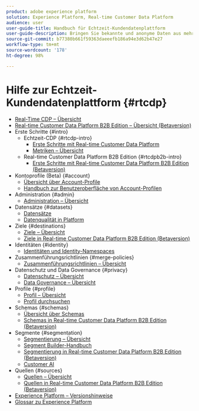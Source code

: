 ```yaml
---
product: adobe experience platform
solution: Experience Platform, Real-time Customer Data Platform
audience: user
user-guide-title: Handbuch für Echtzeit-Kundendatenplattform
user-guide-description: Bringen Sie bekannte und anonyme Daten aus mehreren Unternehmensquellen zusammen, um Kundenprofile anzulegen, Zielgruppen-Segmente aus diesen Profilen zu erstellen und diese Segmente für Drittanbieterziele bereitzustellen.
source-git-commit: b77380b661f59363daeeefb186a94e3d62b47e27
workflow-type: tm+mt
source-wordcount: '178'
ht-degree: 98%

---
```



# Hilfe zur Echtzeit-Kundendatenplattform {#rtcdp}

* [Real-Time CDP – Übersicht](overview.md)
* [Real-time Customer Data Platform B2B Edition – Übersicht (Betaversion)](b2b-overview.md)
* Erste Schritte {#intro}
   * Echtzeit-CDP {#rtcdp-intro}
      * [Erste Schritte mit Real-time Customer Data Platform](get-started.md)
      * [Metriken – Übersicht](home-page-dashboards.md)
   * Real-time Customer Data Platform B2B Edition {#rtcdpb2b-intro}
      * [Erste Schritte mit Real-time Customer Data Platform B2B Edition (Betaversion)](./b2b-use-case.md)
* Kontoprofile (Beta) {#account}
   * [Übersicht über Account-Profile](accounts/account-profile-overview.md)
   * [Handbuch zur Benutzeroberfläche von Account-Profilen](accounts/account-profile-ui-guide.md)
* Administration {#admin}
   * [Administration – Übersicht](administration/admin-overview.md)
* Datensätze {#datasets}
   * [Datensätze](datasets/dataset.md)
   * [Datenqualität in Platform](datasets/data-quality.md)
* Ziele {#destinations}
   * [Ziele – Übersicht](destinations/overview.md)
   * [Ziele in Real-time Customer Data Platform B2B Edition (Betaversion)](destinations/b2b.md)
* Identitäten {#identity}
   * [Identitäten und Identity-Namespaces](profile/identities-overview.md)
* Zusammenführungsrichtlinien {#merge-policies}
   * [Zusammenführungsrichtlinien – Übersicht](profile/merge-policies.md)
* Datenschutz und Data Governance {#privacy}
   * [Datenschutz – Übersicht](privacy/privacy-overview.md)
   * [Data Governance – Übersicht](privacy/data-governance-overview.md)
* Profile {#profile}
   * [Profil – Übersicht](profile/profile-overview.md)
   * [Profil durchsuchen](profile/profile-browse.md)
* Schemas {#schemas}
   * [Übersicht über Schemas](schemas/overview.md)
   * [Schemas in Real-time Customer Data Platform B2B Edition (Betaversion)](schemas/b2b.md)
* Segmente {#segmentation}
   * [Segmentierung – Übersicht](segmentation/segmentation-overview.md)
   * [Segment Builder-Handbuch](segmentation/segment-builder-guide.md)
   * [Segmentierung in Real-time Customer Data Platform B2B Edition (Betaversion)](segmentation/b2b.md)
   * [Customer AI](segmentation/customer-ai.md)
* Quellen {#sources}
   * [Quellen – Übersicht](sources/sources-overview.md)
   * [Quellen in Real-time Customer Data Platform B2B Edition (Betaversion)](sources/b2b.md)
* [Experience Platform – Versionshinweise](https://docs.adobe.com/content/help/de-DE/experience-platform/release-notes/latest.html)
* [Glossar zu Experience Platform](https://docs.adobe.com/content/help/de-DE/experience-platform/landing/glossary.html)
